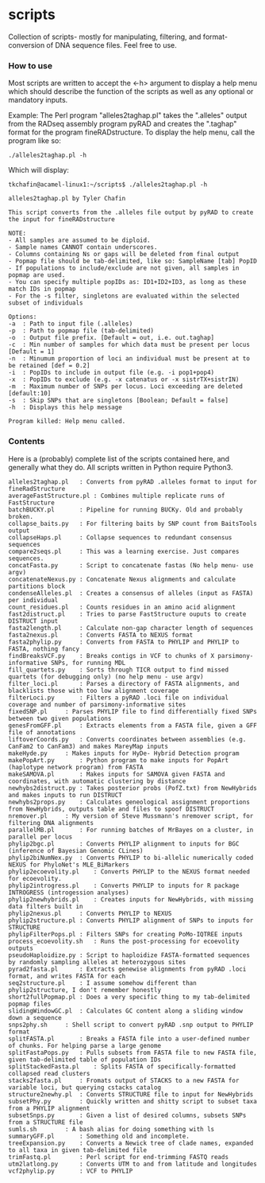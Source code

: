 # scripts
Collection of scripts- mostly for manipulating, filtering, and format-conversion of DNA sequence files. Feel free to use.

### How to use
Most scripts are written to accept the <-h> argument to display a help menu which should describe the function of the scripts as well as any optional or mandatory inputs.

Example:
The Perl program "alleles2taghap.pl" takes the ".alleles" output from the RADseq assembly program pyRAD and creates the ".taghap" format for the program fineRADstructure. To display the help menu, call the program like so:

    ./alleles2taghap.pl -h

Which will display:

    tkchafin@acamel-linux1:~/scripts$ ./alleles2taghap.pl -h

    alleles2taghap.pl by Tyler Chafin

    This script converts from the .alleles file output by pyRAD to create the input for fineRADstructure

    NOTE:
	- All samples are assumed to be diploid.
	- Sample names CANNOT contain underscores.
	- Columns containing Ns or gaps will be deleted from final output
	- Popmap file should be tab-delimited, like so: SampleName [tab] PopID
	- If populations to include/exclude are not given, all samples in popmap are used.
	- You can specify multiple popIDs as: ID1+ID2+ID3, as long as these match IDs in popmap
	- For the -s filter, singletons are evaluated within the selected subset of individuals

    Options:
	-a	: Path to input file (.alleles)
	-p	: Path to popmap file (tab-delimited)
	-o	: Output file prefix. [Default = out, i.e. out.taghap]
	-c	: Min number of samples for which data must be present per locus [Default = 1]
	-n	: Minumum proportion of loci an individual must be present at to be retained [def = 0.2]
	-i	: PopIDs to include in output file (e.g. -i pop1+pop4)
	-x	: PopIDs to exclude (e.g. -x catenatus or -x sistrTX+sistrIN)
	-m	: Maximum number of SNPs per locus. Loci exceeding are deleted [default:10]
	-s	: Skip SNPs that are singletons [Boolean; Default = false]
	-h	: Displays this help message

    Program killed: Help menu called.

### Contents
Here is a (probably) complete list of the scripts contained here, and generally what they do. All scripts written in Python require Python3.
```
alleles2taghap.pl	: Converts from pyRAD .alleles format to input for fineRadStructure
averageFastStructure.pl	: Combines multiple replicate runs of FastStructure
batchBUCKY.pl		: Pipeline for running BUCKy. Old and probably broken.
collapse_baits.py	: For filtering baits by SNP count from BaitsTools output
collapseHaps.pl		: Collapse sequences to redundant consensus sequences
compare2seqs.pl		: This was a learning exercise. Just compares sequences.
concatFasta.py		: Script to concatenate fastas (No help menu- use argv)
concatenateNexus.py	: Concatenate Nexus alignments and calculate partitions block
condenseAlleles.pl	: Creates a consensus of alleles (input as FASTA) per individual
count_residues.pl	: Counts residues in an amino acid alignment
fast2distruct.pl	: Tries to parse FastStructure ouputs to create DISTRUCT input
fasta2length.pl		: Calculate non-gap character length of sequences
fasta2nexus.pl		: Converts FASTA to NEXUS format
fasta2phylip.py		: Converts from FASTA to PHYLIP and PHYLIP to FASTA, nothing fancy
findBreaksVCF.py	: Breaks contigs in VCF to chunks of X parsimony-informative SNPs, for running MDL
fill_quartets.py	: Sorts through TICR output to find missed quartets (for debugging only) (no help menu - use argv)
filter_loci.pl		: Parses a directory of FASTA alignments, and blacklists those with too low alignment coverage
filterLoci.py		: Filters a pyRAD .loci file on individual coverage and number of parsimony-informative sites
fixedSNP.pl		: Parses PHYLIP file to find differentially fixed SNPs between two given populations
genesFromGFF.pl		: Extracts elements from a FASTA file, given a GFF file of annotations
liftoverCoords.py	: Converts coordinates between assemblies (e.g. CanFam2 to CanFam3) and makes MareyMap inputs
makeHyde.py		: Makes inputs for HyDe- Hybrid Detection program
makePopArt.py		: Python program to make inputs for PopArt (haplotype network program) from FASTA
makeSAMOVA.pl		: Makes inputs for SAMOVA given FASTA and coordinates, with automatic clustering by distance
newhybs2distruct.py	: Takes posterior probs (PofZ.txt) from NewHybrids and makes inputs to run DISTRUCT
newhybs2props.py	: Calculates geneological assignment proportions from NewHybrids, outputs table and files to spoof DISTRUCT
nremover.pl		: My version of Steve Mussmann's nremover script, for filtering DNA alignments
parallelMB.pl		: For running batches of MrBayes on a cluster, in parallel per locus
phylip2bgc.pl		: Converts PHYLIP alignment to inputs for BGC (inference of Bayesian Genomic CLines)
phylip2biNumNex.py	: Converts PHYLIP to bi-allelic numerically coded NEXUS for PhyloNet's MLE_BiMarkers
phylip2ecoevolity.pl	: Converts PHYLIP to the NEXUS format needed for ecoevolity.
phylip2introgress.pl	: Converts PHYLIP to inputs for R package INTROGRESS (introgession analyses)
phylip2newhybrids.pl	: Creates inputs for NewHybrids, with missing data filters built in
phylip2nexus.pl		: Converts PHYLIP to NEXUS
phylip2structure.pl	: Converts PHYLIP alignment of SNPs to inputs for STRUCTURE
phylipFilterPops.pl	: Filters SNPs for creating PoMo-IQTREE inputs
process_ecoevolity.sh	: Runs the post-processing for ecoevolity outputs
pseudoHaploidize.py	: Script to haploidize FASTA-formatted sequences by randomly sampling alleles at heterozygous sites
pyrad2fasta.pl		: Extracts genewise alignments from pyRAD .loci format, and writes FASTA for each
seq2structure.pl	: I assume somehow different than phylip2structure, I don't remember honestly
short2fullPopmap.pl	: Does a very specific thing to my tab-delimited popmap files
slidingWindowGC.pl	: Calculates GC content along a sliding window down a sequence
snps2phy.sh		: Shell script to convert pyRAD .snp output to PHYLIP format
splitFASTA.pl		: Breaks a FASTA file into a user-defined number of chunks. For helping parse a large genome
splitFastaPops.py	: Pulls subsets from FASTA file to new FASTA file, given tab-delimited table of population IDs
splitStackedFasta.pl	: Splits FASTA of specifically-formatted collapsed read clusters
stacks2fasta.pl		: Fromats output of STACKS to a new FASTA for variable loci, but querying cstacks catalog
structure2newhy.pl	: Converts STRUCTURE file to input for NewHybrids
subsetPhy.py		: Quickly written and shitty script to subset taxa from a PHYLIP alignment
subsetSnps.py		: Given a list of desired columns, subsets SNPs from a STRUCTURE file
sumls.sh		: A bash alias for doing something with ls
summaryGFF.pl		: Something old and incomplete.
treeExpansion.py	: Converts a Newick tree of clade names, expanded to all taxa in given tab-delimited file
trimFastq.pl		: Perl script for end-trimming FASTQ reads
utm2latlong.py		: Converts UTM to and from latitude and longitudes
vcf2phylip.py		: VCF to PHYLIP
```

